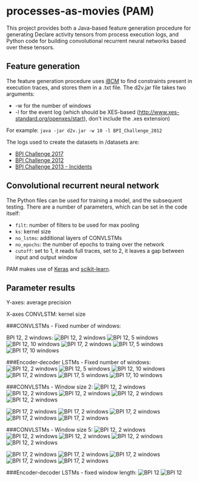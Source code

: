 # processes-as-movies (PAM)

This project provides both a Java-based feature generation procedure for generating Declare activity tensors from process execution logs, and Python code for building convolutional recurrent neural networks based over these tensors. 

## Feature generation
The feature generation procedure uses [iBCM](https://feb.kuleuven.be/public/u0092789/) to find constraints present in execution traces, and stores them in a .txt file.
The d2v.jar file takes two arguments:
* -w for the number of windows
* -l for the event log (which should be XES-based (http://www.xes-standard.org/openxes/start), don't include the .xes extension)

For example: `java -jar d2v.jar -w 10 -l BPI_Challenge_2012` 

The logs used to create the datasets in /datasets are:
* [BPI Challenge 2017](https://data.4tu.nl/repository/uuid:5f3067df-f10b-45da-b98b-86ae4c7a310b)
* [BPI Challenge 2012](https://data.4tu.nl/repository/uuid:3926db30-f712-4394-aebc-75976070e91f)
* [BPI Challenge 2013 - Incidents](https://data.4tu.nl/repository/uuid:500573e6-accc-4b0c-9576-aa5468b10cee)

## Convolutional recurrent neural network
The Python files can be used for training a model, and the subsequent testing. There are a number of parameters, which can be set in the code itself:
* `filt`: number of filters to be used for max pooling
* `ks`: kernel size
* `no_lstms`: additional layers of CONVLSTMs
* `no_epochs`: the number of epochs to traing over the network
* `cutoff`: set to 1, it reads full traces, set to 2, it leaves a gap between input and output window

PAM makes use of [Keras](https://keras.io/) and [scikit-learn](https://scikit-learn.org/stable/).

## Parameter results
Y-axes: average precision

X-axes CONVLSTM: kernel size

###CONVLSTMs - Fixed number of windows:

BPI 12, 2 windows:
![BPI 12, 2 windows](/results/CONVbpi122.png)
![BPI 12, 5 windows](/results/CONVbpi125.png)
![BPI 12, 10 windows](/results/CONVbpi1210.png)
![BPI 17, 2 windows](/results/CONVbpi172.png)
![BPI 17, 5 windows](/results/CONVbpi175.png)
![BPI 17, 10 windows](/results/CONVbpi1710.png)

###Encoder-decoder LSTMs - Fixed number of windows:
![BPI 12, 2 windows](/results/DEbpi122.png)
![BPI 12, 5 windows](/results/DEbpi125.png)
![BPI 12, 10 windows](/results/DEbpi1210.png)
![BPI 17, 2 windows](/results/DEbpi172.png)
![BPI 17, 5 windows](/results/DEbpi175.png)
![BPI 17, 10 windows](/results/DEbpi1710.png)

###CONVLSTMs - Window size 2:
![BPI 12, 2 windows](/results/CONVbpi12210u20.png)
![BPI 12, 2 windows](/results/CONVbpi12220u30.png)
![BPI 12, 2 windows](/results/CONVbpi12230u40.png)
![BPI 12, 2 windows](/results/CONVbpi12240u50.png)
![BPI 12, 2 windows](/results/CONVbpi12250u60.png)

![BPI 17, 2 windows](/results/CONVbpi17210u20.png)
![BPI 17, 2 windows](/results/CONVbpi17220u30.png)
![BPI 17, 2 windows](/results/CONVbpi17230u40.png)
![BPI 17, 2 windows](/results/CONVbpi17240u50.png)
![BPI 17, 2 windows](/results/CONVbpi17250u60.png)

###CONVLSTMs - Window size 5:
![BPI 12, 2 windows](/results/CONVbpi12510u20.png)
![BPI 12, 2 windows](/results/CONVbpi12520u30.png)
![BPI 12, 2 windows](/results/CONVbpi12530u40.png)
![BPI 12, 2 windows](/results/CONVbpi12540u50.png)
![BPI 12, 2 windows](/results/CONVbpi12550u60.png)

![BPI 17, 2 windows](/results/CONVbpi17510u20.png)
![BPI 17, 2 windows](/results/CONVbpi17520u30.png)
![BPI 17, 2 windows](/results/CONVbpi17530u40.png)
![BPI 17, 2 windows](/results/CONVbpi17540u50.png)
![BPI 17, 2 windows](/results/CONVbpi17550u60.png)

###Encoder-decoder LSTMs - fixed window length:
![BPI 12](/results/DEbpi12.png)
![BPI 12](/results/DEbpi17.png)
